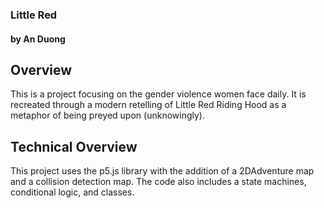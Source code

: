 ### Little Red
#### by An Duong


## Overview
This is a project focusing on the gender violence women face daily. It is recreated through a modern retelling of Little Red Riding Hood as a metaphor of being preyed upon (unknowingly). 


  

## Technical Overview
This project uses the p5.js library with the addition of a 2DAdventure map and a collision detection map. The code also includes a state machines, conditional logic, and classes. 
